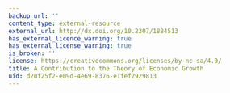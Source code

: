 ```yaml
---
backup_url: ''
content_type: external-resource
external_url: http://dx.doi.org/10.2307/1884513
has_external_licence_warning: true
has_external_license_warning: true
is_broken: ''
license: https://creativecommons.org/licenses/by-nc-sa/4.0/
title: A Contribution to the Theory of Economic Growth
uid: d20f25f2-e09d-4e69-8376-e1fef2929813
---
```

